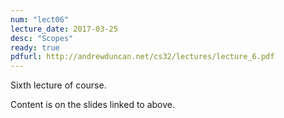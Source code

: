 ```yaml
---
num: "lect06"
lecture_date: 2017-03-25
desc: "Scopes"
ready: true
pdfurl: http://andrewduncan.net/cs32/lectures/lecture_6.pdf
---
```



Sixth lecture of course.

Content is on the slides linked to above.
